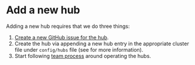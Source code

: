 # Add a new hub

Adding a new hub requires that we do three things:

1. [Create a new GitHub issue for the hub](https://github.com/2i2c-org/pilot-hubs/issues/new).
2. Create the hub via appending a new hub entry in the appropriate cluster file under
   `config/hubs` file (see [](../../topic/config.md) for more information).
3. Start following [team process](team-process) around operating the hubs.
